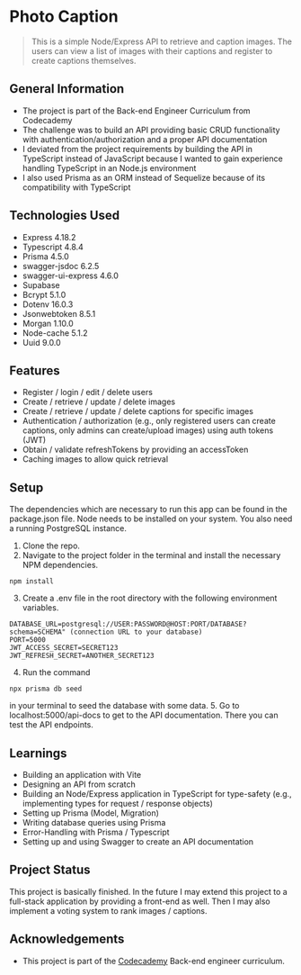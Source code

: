 # Photo Caption
> This is a simple Node/Express API to retrieve and caption images. The users can view a list of images with their captions and register to create captions themselves.



## General Information
- The project is part of the Back-end Engineer Curriculum from Codecademy
- The challenge was to build an API providing basic CRUD functionality with authentication/authorization and a proper API documentation
- I deviated from the project requirements by building the API in TypeScript instead of JavaScript because I wanted to gain experience handling TypeScript in an Node.js environment
- I also used Prisma as an ORM instead of Sequelize because of its compatibility with TypeScript



## Technologies Used
- Express 4.18.2
- Typescript 4.8.4
- Prisma 4.5.0
- swagger-jsdoc 6.2.5
- swagger-ui-express 4.6.0
- Supabase
- Bcrypt 5.1.0
- Dotenv 16.0.3
- Jsonwebtoken 8.5.1
- Morgan 1.10.0
- Node-cache 5.1.2
- Uuid 9.0.0



## Features
- Register / login / edit / delete users
- Create / retrieve / update / delete images
- Create / retrieve / update / delete captions for specific images
- Authentication / authorization (e.g., only registered users can create captions, only admins can create/upload images) using auth tokens (JWT)
- Obtain / validate refreshTokens by providing an accessToken
- Caching images to allow quick retrieval



## Setup
The dependencies which are necessary to run this app can be found in the package.json file. Node needs to be installed on your system. You also need a running PostgreSQL instance.

1. Clone the repo.
2. Navigate to the project folder in the terminal and install the necessary NPM dependencies.
```
npm install
```
3. Create a .env file in the root directory with the following environment variables.
```
DATABASE_URL=postgresql://USER:PASSWORD@HOST:PORT/DATABASE?schema=SCHEMA" (connection URL to your database)
PORT=5000
JWT_ACCESS_SECRET=SECRET123
JWT_REFRESH_SECRET=ANOTHER_SECRET123
```
4. Run the command
```
npx prisma db seed
```
in your terminal to seed the database with some data.
5. Go to localhost:5000/api-docs to get to the API documentation. There you can test the API endpoints.



## Learnings
- Building an application with Vite
- Designing an API from scratch
- Building an Node/Express application in TypeScript for type-safety (e.g., implementing types for request / response objects)
- Setting up Prisma (Model, Migration)
- Writing database queries using Prisma
- Error-Handling with Prisma / Typescript
- Setting up and using Swagger to create an API documentation



## Project Status
This project is basically finished. In the future I may extend this project to a full-stack application by providing a front-end as well. Then I may also implement a voting system to rank images / captions.



## Acknowledgements
- This project is part of the [Codecademy](https://www.codecademy.com) Back-end engineer curriculum.



